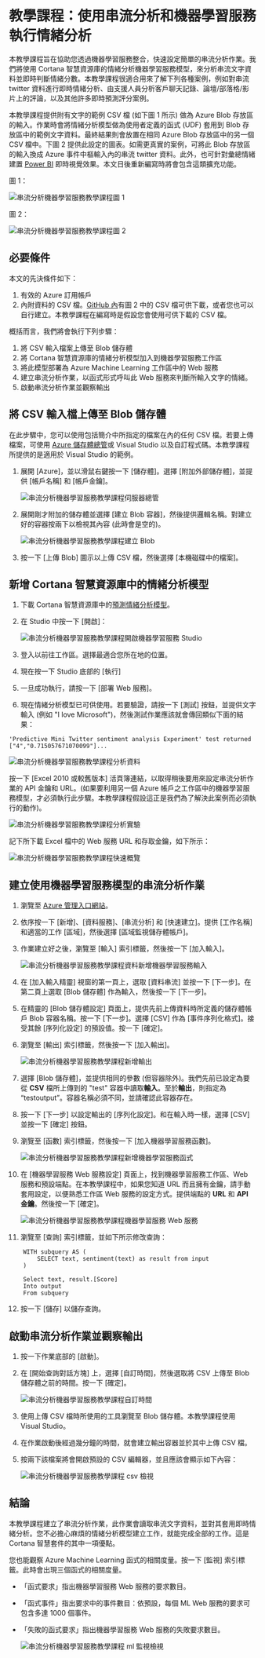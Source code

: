 <properties 
	pageTitle="教學課程：使用 Azure 串流分析和 Azure 機器學習服務的情緒分析 | Microsoft Azure" 
	description="如何在串流分析作業中利用 UDF 和機器學習服務"
	keywords=""
	documentationCenter=""
	services="stream-analytics"
	authors="jeffstokes72" 
	manager="paulettm" 
	editor="cgronlun"
/>

<tags 
	ms.service="stream-analytics" 
	ms.devlang="na" 
	ms.topic="article" 
	ms.tgt_pltfrm="na" 
	ms.workload="data-services" 
	ms.date="05/03/2016" 
	ms.author="jeffstok"
/>

# 教學課程：使用串流分析和機器學習服務執行情緒分析 #

本教學課程旨在協助您透過機器學習服務整合，快速設定簡單的串流分析作業。我們將使用 Cortana 智慧資源庫的情緒分析機器學習服務模型，來分析串流文字資料並即時判斷情緒分數。本教學課程很適合用來了解下列各種案例，例如對串流 twitter 資料進行即時情緒分析、由支援人員分析客戶聊天記錄、論壇/部落格/影片上的評論，以及其他許多即時預測評分案例。
  
本教學課程提供附有文字的範例 CSV 檔 (如下圖 1 所示) 做為 Azure Blob 存放區的輸入。作業時會將情緒分析模型做為使用者定義的函式 (UDF) 套用到 Blob 存放區中的範例文字資料。最終結果則會放置在相同 Azure Blob 存放區中的另一個 CSV 檔中。下圖 2 提供此設定的圖表。如需更真實的案例，可將此 Blob 存放區的輸入換成 Azure 事件中樞輸入內的串流 twitter 資料。此外，也可針對彙總情緒建置 [Power BI](https://powerbi.microsoft.com/) 即時視覺效果。本文日後重新編寫時將會包含這類擴充功能。

圖 1：

![串流分析機器學習服務教學課程圖 1](./media/stream-analytics-machine-learning-integration-tutorial/stream-analytics-machine-learning-integration-tutorial-figure-1.png)

圖 2：

![串流分析機器學習服務教學課程圖 2](./media/stream-analytics-machine-learning-integration-tutorial/stream-analytics-machine-learning-integration-tutorial-figure-2.png)

## 必要條件

本文的先決條件如下：

1.	有效的 Azure 訂用帳戶
2.	內附資料的 CSV 檔。[GitHub 內](https://github.com/jeffstokes72/azure-stream-analytics-repository/blob/master/sampleinputs.csv)有圖 2 中的 CSV 檔可供下載，或者您也可以自行建立。本教學課程在編寫時是假設您會使用可供下載的 CSV 檔。

概括而言，我們將會執行下列步驟：

1.	將 CSV 輸入檔案上傳至 Blob 儲存體
2.	將 Cortana 智慧資源庫的情緒分析模型加入到機器學習服務工作區
3.	將此模型部署為 Azure Machine Learning 工作區中的 Web 服務
4.	建立串流分析作業，以函式形式呼叫此 Web 服務來判斷所輸入文字的情緒。
5.	啟動串流分析作業並觀察輸出 


## 將 CSV 輸入檔上傳至 Blob 儲存體

在此步驟中，您可以使用包括簡介中所指定的檔案在內的任何 CSV 檔。若要上傳檔案，可使用 [Azure 儲存體總管](http://storageexplorer.com/)或 Visual Studio 以及自訂程式碼。本教學課程所提供的是適用於 Visual Studio 的範例。

1.	展開 [Azure]，並以滑鼠右鍵按一下 [儲存體]。選擇 [附加外部儲存體]，並提供 [帳戶名稱] 和 [帳戶金鑰]。  

    ![串流分析機器學習服務教學課程伺服器總管](./media/stream-analytics-machine-learning-integration-tutorial/stream-analytics-machine-learning-integration-tutorial-server-explorer.png)

2.	展開剛才附加的儲存體並選擇 [建立 Blob 容器]，然後提供邏輯名稱。對建立好的容器按兩下以檢視其內容 (此時會是空的)。

    ![串流分析機器學習服務教學課程建立 Blob](./media/stream-analytics-machine-learning-integration-tutorial/stream-analytics-machine-learning-integration-tutorial-create-blob.png)

3.	按一下 [上傳 Blob] 圖示以上傳 CSV 檔，然後選擇 [本機磁碟中的檔案]。

## 新增 Cortana 智慧資源庫中的情緒分析模型

1.	下載 Cortana 智慧資源庫中的[預測情緒分析模型](https://gallery.cortanaintelligence.com/Experiment/Predictive-Mini-Twitter-sentiment-analysis-Experiment-1)。  
2.	在 Studio 中按一下 [開啟]：  

    ![串流分析機器學習服務教學課程開啟機器學習服務 Studio](./media/stream-analytics-machine-learning-integration-tutorial/stream-analytics-machine-learning-integration-tutorial-open-ml-studio.png)

3.	登入以前往工作區。選擇最適合您所在地的位置。
4.	現在按一下 Studio 底部的 [執行]  
5.	一旦成功執行，請按一下 [部署 Web 服務]。
6.	現在情緒分析模型已可供使用。若要驗證，請按一下 [測試] 按鈕，並提供文字輸入 (例如 "I love Microsoft")，然後測試作業應該就會傳回類似下面的結果：

`'Predictive Mini Twitter sentiment analysis Experiment' test returned ["4","0.715057671070099"]...`

![串流分析機器學習服務教學課程分析資料](./media/stream-analytics-machine-learning-integration-tutorial/stream-analytics-machine-learning-integration-tutorial-analysis-data.png)

按一下 [Excel 2010 或較舊版本] 活頁簿連結，以取得稍後要用來設定串流分析作業的 API 金鑰和 URL。(如果要利用另一個 Azure 帳戶之工作區中的機器學習服務模型，才必須執行此步驟。本教學課程假設這正是我們為了解決此案例而必須執行的動作)。

![串流分析機器學習服務教學課程分析實驗](./media/stream-analytics-machine-learning-integration-tutorial/stream-analytics-machine-learning-integration-tutorial-analysis-experiement.png)

記下所下載 Excel 檔中的 Web 服務 URL 和存取金鑰，如下所示：

![串流分析機器學習服務教學課程快速概覽](./media/stream-analytics-machine-learning-integration-tutorial/stream-analytics-machine-learning-integration-tutorial-quick-glance.png)

## 建立使用機器學習服務模型的串流分析作業

1.	瀏覽至 [Azure 管理入口網站](https://manage.windowsazure.com)。  
2.	依序按一下 [新增]、[資料服務]、[串流分析] 和 [快速建立]。提供 [工作名稱] 和適當的工作 [區域]，然後選擇 [區域監視儲存體帳戶]。    
3.	作業建立好之後，瀏覽至 [輸入] 索引標籤，然後按一下 [加入輸入]。  

    ![串流分析機器學習服務教學課程資料新增機器學習服務輸入](./media/stream-analytics-machine-learning-integration-tutorial/stream-analytics-machine-learning-integration-tutorial-add-input-screen.png)

4.	在 [加入輸入精靈] 視窗的第一頁上，選取 [資料串流] 並按一下 [下一步]。在第二頁上選取 [Blob 儲存體] 作為輸入，然後按一下 [下一步]。
5.	在精靈的 [Blob 儲存體設定] 頁面上，提供先前上傳資料時所定義的儲存體帳戶 Blob 容器名稱。按一下 [下一步]。選擇 [CSV] 作為 [事件序列化格式]。接受其餘 [序列化設定] 的預設值。按一下 [確定]。  
6.	瀏覽至 [輸出] 索引標籤，然後按一下 [加入輸出]。  

    ![串流分析機器學習服務教學課程新增輸出](./media/stream-analytics-machine-learning-integration-tutorial/stream-analytics-machine-learning-integration-tutorial-add-output-screen.png)

7.	選擇 [Blob 儲存體]，並提供相同的參數 (但容器除外)。我們先前已設定為要從 **CSV** 檔所上傳到的 "test" 容器中讀取**輸入**。至於**輸出**，則指定為 “testoutput”。容器名稱必須不同，並請確認此容器存在。
8.	按一下 [下一步] 以設定輸出的 [序列化設定]。和在輸入時一樣，選擇 [CSV] 並按一下 [確定] 按鈕。
9.	瀏覽至 [函數] 索引標籤，然後按一下 [加入機器學習服務函數]。  

    ![串流分析機器學習服務教學課程新增機器學習服務函式](./media/stream-analytics-machine-learning-integration-tutorial/stream-analytics-machine-learning-integration-tutorial-add-ml-function.png)

10.	在 [機器學習服務 Web 服務設定] 頁面上，找到機器學習服務工作區、Web 服務和預設端點。在本教學課程中，如果您知道 URL 而且擁有金鑰，請手動套用設定，以便熟悉工作區 Web 服務的設定方式。提供端點的 **URL** 和 **API 金鑰**。然後按一下 [確定]。

    ![串流分析機器學習服務教學課程機器學習服務 Web 服務](./media/stream-analytics-machine-learning-integration-tutorial/stream-analytics-machine-learning-integration-tutorial-ml-web-service.png)

11.	瀏覽至 [查詢] 索引標籤，並如下所示修改查詢：

```
	WITH subquery AS (  
		SELECT text, sentiment(text) as result from input  
	)  
	  
	Select text, result.[Score]  
	Into output  
	From subquery  
```

12. 按一下 [儲存] 以儲存查詢。    

## 啟動串流分析作業並觀察輸出

1.	按一下作業底部的 [啟動]。 
2.	在 [開始查詢對話方塊] 上，選擇 [自訂時間]，然後選取將 CSV 上傳至 Blob 儲存體之前的時間。按一下 [確定]。  

    ![串流分析機器學習服務教學課程自訂時間](./media/stream-analytics-machine-learning-integration-tutorial/stream-analytics-machine-learning-integration-tutorial-custom-time.png)

3.	使用上傳 CSV 檔時所使用的工具瀏覽至 Blob 儲存體。本教學課程使用 Visual Studio。
4.	在作業啟動後經過幾分鐘的時間，就會建立輸出容器並於其中上傳 CSV 檔。  
5.	按兩下該檔案將會開啟預設的 CSV 編輯器，並且應該會顯示如下內容：  

    ![串流分析機器學習服務教學課程 csv 檢視](./media/stream-analytics-machine-learning-integration-tutorial/stream-analytics-machine-learning-integration-tutorial-csv-view.png)

## 結論

本教學課程建立了串流分析作業，此作業會讀取串流文字資料，並對其套用即時情緒分析。您不必擔心麻煩的情緒分析模型建立工作，就能完成全部的工作。這是 Cortana 智慧套件的其中一項優點。

您也能觀察 Azure Machine Learning 函式的相關度量。按一下 [監視] 索引標籤。此時會出現三個函式的相關度量。
  
- 「函式要求」指出機器學習服務 Web 服務的要求數目。  
- 「函式事件」指出要求中的事件數目：依預設，每個 ML Web 服務的要求可包含多達 1000 個事件。  
- 「失敗的函式要求」指出機器學習服務 Web 服務的失敗要求數目。  

    ![串流分析機器學習服務教學課程 ml 監視檢視](./media/stream-analytics-machine-learning-integration-tutorial/stream-analytics-machine-learning-integration-tutorial-ml-monitor-view.png)

<!---HONumber=AcomDC_0504_2016-->